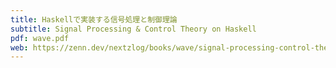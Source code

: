 ```yaml
---
title: Haskellで実装する信号処理と制御理論
subtitle: Signal Processing & Control Theory on Haskell
pdf: wave.pdf
web: https://zenn.dev/nextzlog/books/wave/signal-processing-control-theory-on-haskell
---
```

